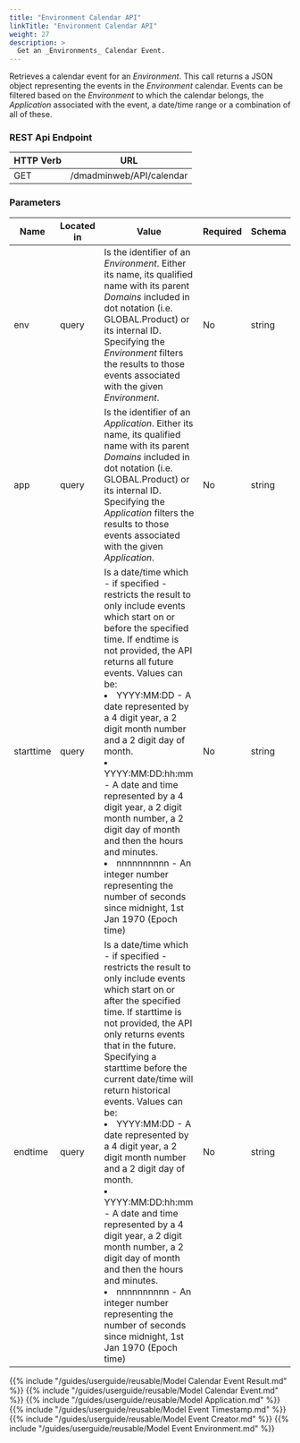 ```yaml
---
title: "Environment Calendar API"
linkTitle: "Environment Calendar API"
weight: 27
description: >
  Get an _Environments_ Calendar Event.
---
```


Retrieves a calendar event for an _Environment_. This call returns a JSON object representing the events in the _Environment_ calendar. Events can be filtered based on the _Environment_ to which the calendar belongs, the _Application_ associated with the event, a date/time range or a combination of all of these.

### REST Api Endpoint

| HTTP Verb | URL                      |
|-----------|--------------------------|
| GET       | /dmadminweb/API/calendar |

### Parameters

| Name      | Located in | Value                                                                                                                                                                                                                                                                                                                                                                                                                                                                                                                                                                                                                                                                                                       | Required | Schema |
|-----------|------------|-------------------------------------------------------------------------------------------------------------------------------------------------------------------------------------------------------------------------------------------------------------------------------------------------------------------------------------------------------------------------------------------------------------------------------------------------------------------------------------------------------------------------------------------------------------------------------------------------------------------------------------------------------------------------------------------------------------|----------|--------|
| env       | query      | Is the identifier of an _Environment_. Either its name, its qualified name with its parent _Domains_ included in dot notation (i.e. GLOBAL.Product) or its internal ID. Specifying the _Environment_ filters the results to those events associated with the given _Environment_.                                                                                                                                                                                                                                                                                                                                                                                                                           | No       | string |
| app       | query      | Is the identifier of an _Application_. Either its name, its qualified name with its parent _Domains_ included in dot notation (i.e. GLOBAL.Product) or its internal ID. Specifying the _Application_ filters the results to those events associated with the given _Application_.                                                                                                                                                                                                                                                                                                                                                                                                                           | No       | string |
| starttime | query      | Is a date/time which - if specified - restricts the result to only include events which start on or before the specified time. If endtime is not provided, the API returns all future events. Values can be: <li>  YYYY:MM:DD - A date represented by a 4 digit year, a 2 digit month number and a 2 digit day of month.</li>  <li>YYYY:MM:DD:hh:mm - A date and time represented by a 4 digit year, a 2 digit month number, a 2 digit day of month and then the hours and minutes. </li> <li> nnnnnnnnnn - An integer number representing the number of seconds since midnight, 1st Jan 1970 (Epoch time) </li>                                                                                            | No       | string |
| endtime   | query      | Is a date/time which - if specified - restricts the result to only include events which start on or after the specified time. If starttime is not provided, the API only returns events that in the future. Specifying a starttime before the current date/time will return historical events. Values can be: <li> YYYY:MM:DD - A date represented by a 4 digit year, a 2 digit month number and a 2 digit day of month.</li> <li> YYYY:MM:DD:hh:mm -  A date and time represented by a 4 digit year, a 2 digit month number, a 2 digit day of month and then the hours and minutes. <li> nnnnnnnnnn - An integer number representing the number of seconds since midnight, 1st Jan 1970 (Epoch time) </li> | No       | string |

{{% include "/guides/userguide/reusable/Model Calendar Event Result.md" %}}
{{% include "/guides/userguide/reusable/Model Calendar Event.md" %}}
{{% include "/guides/userguide/reusable/Model Application.md" %}}
{{% include "/guides/userguide/reusable/Model Event Timestamp.md" %}}
{{% include "/guides/userguide/reusable/Model Event Creator.md" %}}
{{% include "/guides/userguide/reusable/Model Event Environment.md" %}}
